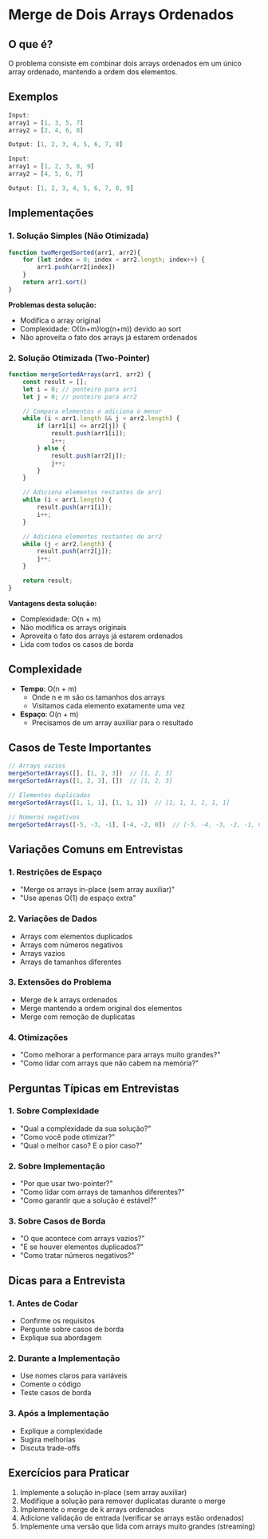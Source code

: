 # Merge de Dois Arrays Ordenados

## O que é?
O problema consiste em combinar dois arrays ordenados em um único array ordenado, mantendo a ordem dos elementos.

## Exemplos
```javascript
Input: 
array1 = [1, 3, 5, 7]
array2 = [2, 4, 6, 8]

Output: [1, 2, 3, 4, 5, 6, 7, 8]

Input:
array1 = [1, 2, 3, 8, 9]
array2 = [4, 5, 6, 7]

Output: [1, 2, 3, 4, 5, 6, 7, 8, 9]
```

## Implementações

### 1. Solução Simples (Não Otimizada)
```javascript
function twoMergedSorted(arr1, arr2){
    for (let index = 0; index < arr2.length; index++) {
        arr1.push(arr2[index])    
    }
    return arr1.sort()
}
```
**Problemas desta solução:**
- Modifica o array original
- Complexidade: O((n+m)log(n+m)) devido ao sort
- Não aproveita o fato dos arrays já estarem ordenados

### 2. Solução Otimizada (Two-Pointer)
```javascript
function mergeSortedArrays(arr1, arr2) {
    const result = [];
    let i = 0; // ponteiro para arr1
    let j = 0; // ponteiro para arr2

    // Compara elementos e adiciona o menor
    while (i < arr1.length && j < arr2.length) {
        if (arr1[i] <= arr2[j]) {
            result.push(arr1[i]);
            i++;
        } else {
            result.push(arr2[j]);
            j++;
        }
    }

    // Adiciona elementos restantes de arr1
    while (i < arr1.length) {
        result.push(arr1[i]);
        i++;
    }

    // Adiciona elementos restantes de arr2
    while (j < arr2.length) {
        result.push(arr2[j]);
        j++;
    }

    return result;
}
```

**Vantagens desta solução:**
- Complexidade: O(n + m)
- Não modifica os arrays originais
- Aproveita o fato dos arrays já estarem ordenados
- Lida com todos os casos de borda

## Complexidade
- **Tempo**: O(n + m)
  - Onde n e m são os tamanhos dos arrays
  - Visitamos cada elemento exatamente uma vez
- **Espaço**: O(n + m)
  - Precisamos de um array auxiliar para o resultado

## Casos de Teste Importantes
```javascript
// Arrays vazios
mergeSortedArrays([], [1, 2, 3])  // [1, 2, 3]
mergeSortedArrays([1, 2, 3], [])  // [1, 2, 3]

// Elementos duplicados
mergeSortedArrays([1, 1, 1], [1, 1, 1])  // [1, 1, 1, 1, 1, 1]

// Números negativos
mergeSortedArrays([-5, -3, -1], [-4, -2, 0])  // [-5, -4, -3, -2, -1, 0]
```

## Variações Comuns em Entrevistas

### 1. Restrições de Espaço
- "Merge os arrays in-place (sem array auxiliar)"
- "Use apenas O(1) de espaço extra"

### 2. Variações de Dados
- Arrays com elementos duplicados
- Arrays com números negativos
- Arrays vazios
- Arrays de tamanhos diferentes

### 3. Extensões do Problema
- Merge de k arrays ordenados
- Merge mantendo a ordem original dos elementos
- Merge com remoção de duplicatas

### 4. Otimizações
- "Como melhorar a performance para arrays muito grandes?"
- "Como lidar com arrays que não cabem na memória?"

## Perguntas Típicas em Entrevistas

### 1. Sobre Complexidade
- "Qual a complexidade da sua solução?"
- "Como você pode otimizar?"
- "Qual o melhor caso? E o pior caso?"

### 2. Sobre Implementação
- "Por que usar two-pointer?"
- "Como lidar com arrays de tamanhos diferentes?"
- "Como garantir que a solução é estável?"

### 3. Sobre Casos de Borda
- "O que acontece com arrays vazios?"
- "E se houver elementos duplicados?"
- "Como tratar números negativos?"

## Dicas para a Entrevista

### 1. Antes de Codar
- Confirme os requisitos
- Pergunte sobre casos de borda
- Explique sua abordagem

### 2. Durante a Implementação
- Use nomes claros para variáveis
- Comente o código
- Teste casos de borda

### 3. Após a Implementação
- Explique a complexidade
- Sugira melhorias
- Discuta trade-offs

## Exercícios para Praticar

1. Implemente a solução in-place (sem array auxiliar)
2. Modifique a solução para remover duplicatas durante o merge
3. Implemente o merge de k arrays ordenados
4. Adicione validação de entrada (verificar se arrays estão ordenados)
5. Implemente uma versão que lida com arrays muito grandes (streaming) 
